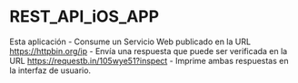 # REST_API_iOS_APP
Esta aplicación  - Consume un Servicio Web publicado en la URL https://httpbin.org/ip - Envía una respuesta que puede ser verificada en la URL https://requestb.in/105wye51?inspect - Imprime ambas respuestas en la interfaz de usuario.
